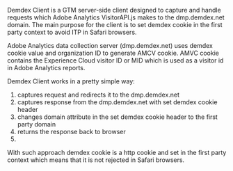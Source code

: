 Demdex Client is a GTM server-side client designed to capture and handle requests which Adobe Analytics VisitorAPI.js makes to the dmp.demdex.net domain.
The main purpose for the client is to set demdex cookie in the first party context to avoid ITP in Safari browsers.

Adobe Analytics data collection server (dmp.demdex.net) uses demdex cookie value and organization ID to generate AMCV cookie. AMVC cookie contains the Experience Cloud visitor ID or MID which is used as a visitor id in Adobe Analytics reports.

Demdex Client works in a pretty simple way:

1) captures request and redirects it to the dmp.demdex.net
2) captures response from the dmp.demdex.net with set demdex cookie header
3) changes domain attribute in the set demdex cookie header to the first party domain
4) returns the response back to browser
5) 
With such approach demdex cookie is a http cookie and set in the first party context which means that it is not rejected in Safari browsers.
